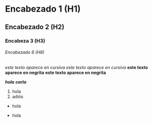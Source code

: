 # Encabezado 1 (H1)
## Encabezado 2 (H2)
### Encabeza 3 (H3)
###### Encabezado 6 (H6)

*este texto aparece en cursiva*
_este texto aparece en cursiva_
**este texto aparece en negrita**
__este texto aparece en negrita__

_**hola**_ *__carla__*
1. hola
2. adiós




* hola
- hola

